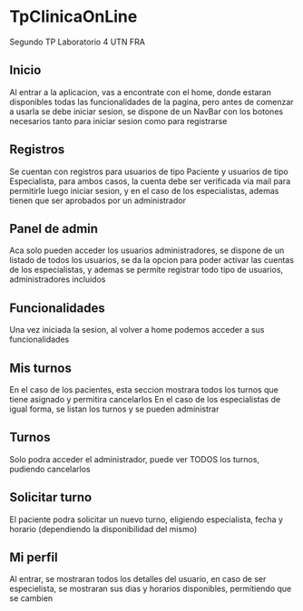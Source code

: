 # TpClinicaOnLine

Segundo TP Laboratorio 4 UTN FRA

## Inicio

Al entrar a la aplicacion, vas a encontrate con el home, donde estaran disponibles todas las funcionalidades de la pagina, pero antes de comenzar a usarla se debe iniciar sesion, se dispone de un NavBar con los botones necesarios tanto para iniciar sesion como para registrarse

## Registros

Se cuentan con registros para usuarios de tipo Paciente y usuarios de tipo Especialista, para ambos casos, la cuenta debe ser verificada via mail para permitirle luego iniciar sesion, y en el caso de los especialistas, ademas tienen que ser aprobados por un administrador

## Panel de admin

Aca solo pueden acceder los usuarios administradores, se dispone de un listado de todos los usuarios, se da la opcion para poder activar las cuentas de los especialistas, y ademas se permite registrar todo tipo de usuarios, administradores incluidos

## Funcionalidades

Una vez iniciada la sesion, al volver a home podemos acceder a sus funcionalidades

## Mis turnos

En el caso de los pacientes, esta seccion mostrara todos los turnos que tiene asignado y permitira cancelarlos
En el caso de los especialistas de igual forma, se listan los turnos y se pueden administrar

## Turnos

Solo podra acceder el administrador, puede ver TODOS los turnos, pudiendo cancelarlos

## Solicitar turno

El paciente podra solicitar un nuevo turno, eligiendo especialista, fecha y horario (dependiendo la disponibilidad del mismo)

## Mi perfil

Al entrar, se mostraran todos los detalles del usuario, en caso de ser especielista, se mostraran sus dias y horarios disponibles, permitiendo que se cambien

